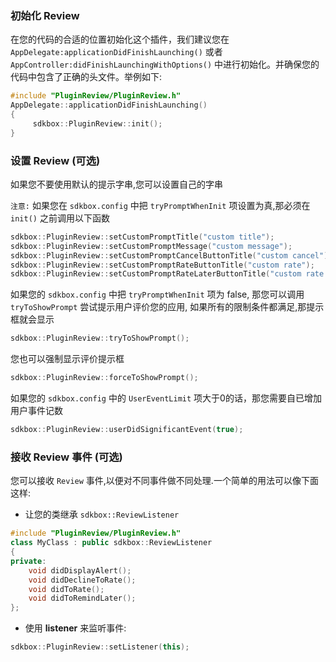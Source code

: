 ### 初始化 Review
在您的代码的合适的位置初始化这个插件，我们建议您在 `AppDelegate:applicationDidFinishLaunching()` 或者 `AppController:didFinishLaunchingWithOptions()` 中进行初始化。并确保您的代码中包含了正确的头文件。举例如下:
```cpp
#include "PluginReview/PluginReview.h"
AppDelegate::applicationDidFinishLaunching()
{
     sdkbox::PluginReview::init();
}
```

### 设置 Review (可选)
如果您不要使用默认的提示字串,您可以设置自己的字串

`注意:` 如果您在 `sdkbox.config` 中把 `tryPromptWhenInit` 项设置为真,那必须在 `init()` 之前调用以下函数
```cpp
sdkbox::PluginReview::setCustomPromptTitle("custom title");
sdkbox::PluginReview::setCustomPromptMessage("custom message");
sdkbox::PluginReview::setCustomPromptCancelButtonTitle("custom cancel");
sdkbox::PluginReview::setCustomPromptRateButtonTitle("custom rate");
sdkbox::PluginReview::setCustomPromptRateLaterButtonTitle("custom rate later");
```

如果您的 `sdkbox.config` 中把 `tryPromptWhenInit` 项为 false, 那您可以调用 `tryToShowPrompt` 尝试提示用户评价您的应用,
如果所有的限制条件都满足,那提示框就会显示
```cpp
sdkbox::PluginReview::tryToShowPrompt();
```

您也可以强制显示评价提示框
```cpp
sdkbox::PluginReview::forceToShowPrompt();
```

如果您的 `sdkbox.config` 中的 `UserEventLimit` 项大于0的话，那您需要自已增加用户事件记数
```cpp
sdkbox::PluginReview::userDidSignificantEvent(true);
```

### 接收 Review 事件 (可选)
您可以接收 `Review` 事件,以便对不同事件做不同处理.一个简单的用法可以像下面这样:

* 让您的类继承 `sdkbox::ReviewListener`
```cpp
#include "PluginReview/PluginReview.h"
class MyClass : public sdkbox::ReviewListener
{
private:
    void didDisplayAlert();
    void didDeclineToRate();
    void didToRate();
    void didToRemindLater();
};
```

* 使用 __listener__ 来监听事件:
```cpp
sdkbox::PluginReview::setListener(this);
```

